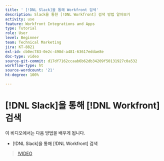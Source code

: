 ```yaml
---
title: ' [!DNL Slack]을 통해 Workfront 검색'
description: Slack을 통한 [!DNL Workfront] 검색 방법 알아보기
activity: use
feature: Workfront Integrations and Apps
type: Tutorial
role: User
level: Beginner
team: Technical Marketing
jira: KT-8821
exl-id: cb0ec783-0e2c-498d-a481-63617eddae8e
doc-type: video
source-git-commit: d17df7162ccaab6b62db34209f50131927c0a532
workflow-type: ht
source-wordcount: '21'
ht-degree: 100%

---
```


# [!DNL Slack]을 통해 [!DNL Workfront] 검색

이 비디오에서는 다음 방법을 배우게 됩니다.

* [!DNL Slack]을 통해 [!DNL Workfront] 검색

>[!VIDEO](https://video.tv.adobe.com/v/335121/?quality=12&learn=on&enablevpops)
